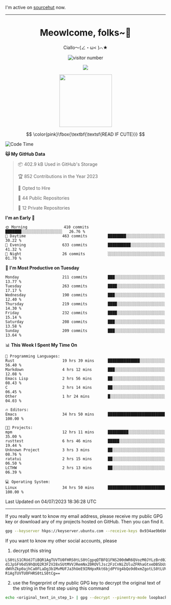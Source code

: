 I'm active on [sourcehut](https://sr.ht/~meow_king/) now. 

---

<div align="center">
  <h1>Meowlcome, folks~👋</h1>
  <p>Ciallo～(∠・ω< )⌒★</p>
</div>

<p align="center">
  <img src="https://count.getloli.com/get/@Ziqi-Yang?theme=rule34" alt="visitor number" />
</p>

<p align="center">
  <img src="https://skillicons.dev/icons?i=rust,c,py,flutter,go,java,js,bash,linux,emacs" />
</p>
<p align="center">
  <img height="165" src="https://github-readme-stats.vercel.app/api?username=Ziqi-Yang&show_icons=true&include_all_commits=true&hide_border=true" />
</p>

$$
\color{pink}\fbox{\textbf{\textsf{READ IF CUTE}}}
$$

<!--START_SECTION:waka-->
![Code Time](http://img.shields.io/badge/Code%20Time-1%2C303%20hrs%2054%20mins-blue)

**🐱 My GitHub Data** 

> 📦 402.9 kB Used in GitHub's Storage 
 > 
> 🏆 852 Contributions in the Year 2023
 > 
> 💼 Opted to Hire
 > 
> 📜 44 Public Repositories 
 > 
> 🔑 12 Private Repositories 
 > 
**I'm an Early 🐤** 

```text
🌞 Morning                410 commits         ███████░░░░░░░░░░░░░░░░░░   26.76 % 
🌆 Daytime                463 commits         ████████░░░░░░░░░░░░░░░░░   30.22 % 
🌃 Evening                633 commits         ██████████░░░░░░░░░░░░░░░   41.32 % 
🌙 Night                  26 commits          ░░░░░░░░░░░░░░░░░░░░░░░░░   01.70 % 
```
📅 **I'm Most Productive on Tuesday** 

```text
Monday                   211 commits         ███░░░░░░░░░░░░░░░░░░░░░░   13.77 % 
Tuesday                  263 commits         ████░░░░░░░░░░░░░░░░░░░░░   17.17 % 
Wednesday                190 commits         ███░░░░░░░░░░░░░░░░░░░░░░   12.40 % 
Thursday                 219 commits         ████░░░░░░░░░░░░░░░░░░░░░   14.30 % 
Friday                   232 commits         ████░░░░░░░░░░░░░░░░░░░░░   15.14 % 
Saturday                 208 commits         ███░░░░░░░░░░░░░░░░░░░░░░   13.58 % 
Sunday                   209 commits         ███░░░░░░░░░░░░░░░░░░░░░░   13.64 % 
```


📊 **This Week I Spent My Time On** 

```text
💬 Programming Languages: 
Rust                     19 hrs 39 mins      ██████████████░░░░░░░░░░░   56.40 % 
Markdown                 4 hrs 12 mins       ███░░░░░░░░░░░░░░░░░░░░░░   12.08 % 
Emacs Lisp               2 hrs 56 mins       ██░░░░░░░░░░░░░░░░░░░░░░░   08.43 % 
C                        2 hrs 14 mins       ██░░░░░░░░░░░░░░░░░░░░░░░   06.45 % 
Other                    1 hr 24 mins        █░░░░░░░░░░░░░░░░░░░░░░░░   04.03 % 

🔥 Editors: 
Emacs                    34 hrs 50 mins      █████████████████████████   100.00 % 

🐱‍💻 Projects: 
mpm                      12 hrs 11 mins      █████████░░░░░░░░░░░░░░░░   35.00 % 
rusttest                 6 hrs 46 mins       █████░░░░░░░░░░░░░░░░░░░░   19.44 % 
Unknown Project          3 hrs 3 mins        ██░░░░░░░░░░░░░░░░░░░░░░░   08.76 % 
ratatui                  2 hrs 15 mins       ██░░░░░░░░░░░░░░░░░░░░░░░   06.50 % 
LCTHW                    2 hrs 13 mins       ██░░░░░░░░░░░░░░░░░░░░░░░   06.39 % 

💻 Operating System: 
Linux                    34 hrs 50 mins      █████████████████████████   100.00 % 
```


 Last Updated on 04/07/2023 18:36:28 UTC
<!--END_SECTION:waka-->

-----

If you really want to know my email address, please receive my public GPG key or download any of my projects hosted on GitHub. Then you can find it. 
```bash
gpg --keyserver hkps://keyserver.ubuntu.com --receive-keys 0x934ae9b6b6e9ff34
```
If you want to know my other social accounts, please
1) decrypt this string
```
LS0tLS1CRUdJTiBQR1AgTUVTU0FHRS0tLS0tCgpqQTBFQ1FNS200dWR6QVozM0JYLzBrd0JNU0Ru
d1JpSFV6dS9hQUQ2R3F2V28xSUtMVVJRemNxZ0ROVlJsc2FzCnNiZUluZFRhaGtxeDBSbUxEajVq
dWVhZkp0ajhCa0FLaDg3b1MvMUFJa3hUeE9IRHpxRkt6bjdPYVg4bQo9d0xmZgotLS0tLUVORCBQ
R1AgTUVTU0FHRS0tLS0tCg==
```
2) use the fingerprint of my public GPG key to decrypt the original text of the string in the first step using this command
```bash
echo <original_text_in_step_1> | gpg --decrypt --pinentry-mode loopback --armor
```



